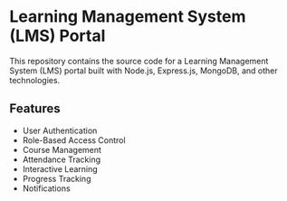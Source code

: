 # Learning Management System (LMS) Portal

This repository contains the source code for a Learning Management System (LMS) portal built with Node.js, Express.js, MongoDB, and other technologies.

## Features

- User Authentication
- Role-Based Access Control
- Course Management
- Attendance Tracking
- Interactive Learning
- Progress Tracking
- Notifications